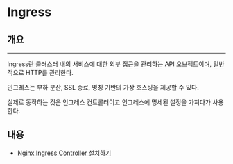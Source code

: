 # Ingress


## 개요
---
Ingress란 클러스터 내의 서비스에 대한 외부 접근을 관리하는 API 오브젝트이며, 일반적으로 HTTP를 관리한다.

인그레스는 부하 분산, SSL 종료, 명칭 기반의 가상 호스팅을 제공할 수 있다.

실제로 동작하는 것은 인그레스 컨트롤러이고 인그레스에 명세된 설정을 가져다가 사용한다.

## 내용
* [Nginx Ingress Controller 설치하기](/ingress/installing-nginx-ingress-controller.md)
